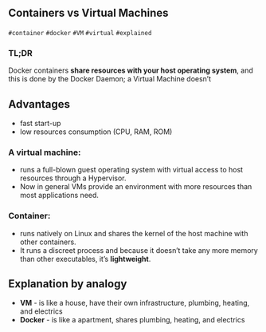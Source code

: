 ## Containers vs Virtual Machines

`#container` `#docker` `#VM` `#virtual` `#explained`

### TL;DR

Docker containers **share resources with your host operating system**, and this is done by the Docker Daemon; a Virtual Machine doesn’t

## Advantages

- fast start-up
- low resources consumption (CPU, RAM, ROM)

### A virtual machine:

- runs a full-blown guest operating system with virtual access to host resources through a Hypervisor.
- Now in general VMs provide an environment with more resources than most applications need.

### Container: 

- runs natively on Linux and shares the kernel of the host machine with other containers.
- It runs a discreet process and because it doesn’t take any more memory than other executables, it’s **lightweight**.

## Explanation by analogy
- **VM** - is like a house, have their own infrastructure, plumbing, heating, and electrics
- **Docker** - is like a apartment, shares plumbing, heating, and electrics
